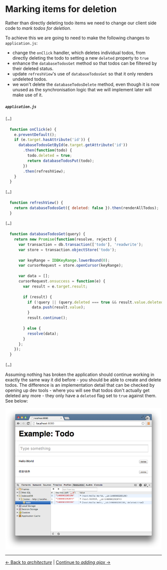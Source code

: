 # Marking items for deletion

Rather than directly deleting todo items we need to change our client side code to *mark todos for deletion*.

To achieve this we are going to need to make the following changes to `application.js`:

- change the `onClick` handler, which deletes individual todos, from directly deleting the todo to setting a new `deleted` property to `true`
- enhance the `databaseTodosGet` method so that todos can be filtered by their deleted status.
- update `refreshView`'s use of `databaseTodosGet` so that it only renders undeleted todos.
- we won't delete the `databaseTodosDelete` method, even though it is now unused as the synchronisation logic that we will implement later will make use of it.

##### `application.js`

```js
[…]

  function onClick(e) {
    e.preventDefault();
    if (e.target.hasAttribute('id')) {
      databaseTodosGetById(e.target.getAttribute('id'))
        .then(function(todo) {
          todo.deleted = true;
          return databaseTodosPut(todo);
        })
        .then(refreshView);
    }
  }

[…]

  function refreshView() {
    return databaseTodosGet({ deleted: false }).then(renderAllTodos);
  }

[…]

  function databaseTodosGet(query) {
    return new Promise(function(resolve, reject) {
      var transaction = db.transaction(['todo'], 'readwrite');
      var store = transaction.objectStore('todo');

      var keyRange = IDBKeyRange.lowerBound(0);
      var cursorRequest = store.openCursor(keyRange);

      var data = [];
      cursorRequest.onsuccess = function(e) {
        var result = e.target.result;

        if (result) {
          if (!query || (query.deleted === true && result.value.deleted) || (query.deleted === false && !result.value.deleted)) {
            data.push(result.value);
          }
          result.continue();

        } else {
          resolve(data);
        }
      };
    });
  }

[…]
```

Assuming nothing has broken the application should continue working in exactly the same way it did before - you should be able to create and delete todos.  The difference is an implementation detail that can be checked by opening up dev tools - where you will see that todos don't actually get deleted any more - they only have a `deleted` flag set to `true` against them.  See below:

!['Hallo Welt' has been flagged for deletion](./screenshot.png)

---

[← Back to *architecture*](../01-architecture) | [Continue to *adding ajax* →](../03-adding-ajax)
